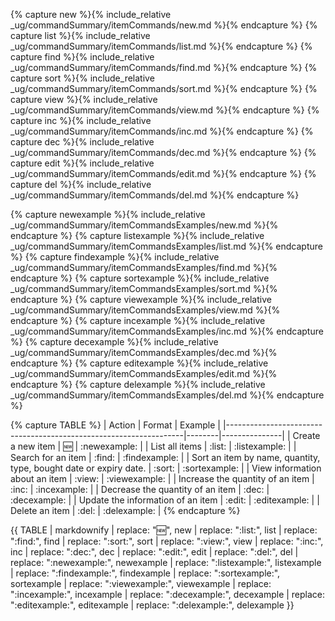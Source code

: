 <!-- markdownlint-disable-file first-line-h1 -->

<!-- ===== DECLARE VARIABLES ===== -->
<!-- markdownlint-disable -->
{% capture new %}{% include_relative _ug/commandSummary/itemCommands/new.md %}{% endcapture %}
{% capture list %}{% include_relative _ug/commandSummary/itemCommands/list.md %}{% endcapture %}
{% capture find %}{% include_relative _ug/commandSummary/itemCommands/find.md %}{% endcapture %}
{% capture sort %}{% include_relative _ug/commandSummary/itemCommands/sort.md %}{% endcapture %}
{% capture view %}{% include_relative _ug/commandSummary/itemCommands/view.md %}{% endcapture %}
{% capture inc %}{% include_relative _ug/commandSummary/itemCommands/inc.md %}{% endcapture %}
{% capture dec %}{% include_relative _ug/commandSummary/itemCommands/dec.md %}{% endcapture %}
{% capture edit %}{% include_relative _ug/commandSummary/itemCommands/edit.md %}{% endcapture %}
{% capture del %}{% include_relative _ug/commandSummary/itemCommands/del.md %}{% endcapture %}

{% capture newexample %}{% include_relative _ug/commandSummary/itemCommandsExamples/new.md %}{% endcapture %}
{% capture listexample %}{% include_relative _ug/commandSummary/itemCommandsExamples/list.md %}{% endcapture %}
{% capture findexample %}{% include_relative _ug/commandSummary/itemCommandsExamples/find.md %}{% endcapture %}
{% capture sortexample %}{% include_relative _ug/commandSummary/itemCommandsExamples/sort.md %}{% endcapture %}
{% capture viewexample %}{% include_relative _ug/commandSummary/itemCommandsExamples/view.md %}{% endcapture %}
{% capture incexample %}{% include_relative _ug/commandSummary/itemCommandsExamples/inc.md %}{% endcapture %}
{% capture decexample %}{% include_relative _ug/commandSummary/itemCommandsExamples/dec.md %}{% endcapture %}
{% capture editexample %}{% include_relative _ug/commandSummary/itemCommandsExamples/edit.md %}{% endcapture %}
{% capture delexample %}{% include_relative _ug/commandSummary/itemCommandsExamples/del.md %}{% endcapture %}
<!-- markdownlint-restore -->

<!-- ===== CREATE TABLE FORMATTING IN NORMAL+ MARKDOWN ===== -->
<!-- WE USE :variable: FOR VALUES THAT ARE TO BE SUBSTITUTED -->
{% capture TABLE %}
| Action                                                            | Format | Example       |
|-------------------------------------------------------------------|--------|---------------|
| Create a new item                                                 | :new:  | :newexample:  |
| List all items                                                    | :list: | :listexample: |
| Search for an item                                                | :find: | :findexample: |
| Sort an item by name, quantity, type, bought date or expiry date. | :sort: | :sortexample: |
| View information about an item                                    | :view: | :viewexample: |
| Increase the quantity of an item                                  | :inc:  | :incexample:  |
| Decrease the quantity of an item                                  | :dec:  | :decexample:  |
| Update the information of an item                                 | :edit: | :editexample: |
| Delete an item                                                    | :del:  | :delexample:  |
{% endcapture %}

<!-- ===== RENDER THE ACTUAL TABLE ===== -->
{{ TABLE
  | markdownify
  | replace: ":new:", new
  | replace: ":list:", list
  | replace: ":find:", find
  | replace: ":sort:", sort
  | replace: ":view:", view
  | replace: ":inc:", inc
  | replace: ":dec:", dec
  | replace: ":edit:", edit
  | replace: ":del:", del
  | replace: ":newexample:", newexample
  | replace: ":listexample:", listexample
  | replace: ":findexample:", findexample
  | replace: ":sortexample:", sortexample
  | replace: ":viewexample:", viewexample
  | replace: ":incexample:", incexample
  | replace: ":decexample:", decexample
  | replace: ":editexample:", editexample
  | replace: ":delexample:", delexample
}}

